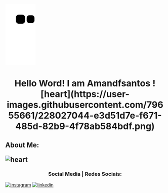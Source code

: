 ![Snake animation](https://github.com/Amandasfs/Amandasfs/blob/output/github-contribution-grid-snake.svg)

<h1 align="center"> Hello Word! I am Amandfsantos ![heart](https://user-images.githubusercontent.com/79655661/228027044-e3d51d7e-f671-485d-82b9-4f78ab584bdf.png)</h1>

<h2>About Me: </a>

![heart](https://user-images.githubusercontent.com/79655661/228027044-e3d51d7e-f671-485d-82b9-4f78ab584bdf.png)


<h3 align="center"> Social Media | Redes Sociais:</h3>

<a href="https://www.instagram.com/amandsfs/">![instagram](https://user-images.githubusercontent.com/79655661/228024942-59408489-8ffd-45ea-8979-b7acf345cf58.png)</a> <a href="https://www.linkedin.com/in/amanda-freitas-santos/">![linkedin](https://user-images.githubusercontent.com/79655661/228024208-1a071433-dc4b-45f1-8bad-c90187b08b9e.png)</a>

 
